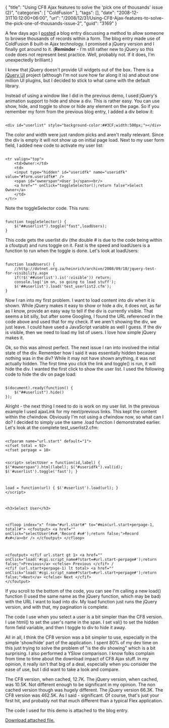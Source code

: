 {
	"title": "Using CF8 Ajax features to solve the 'pick one of thousands' issue (2)",
	"categories": [
		"ColdFusion"
	],
	"tags": [],
	"date": "2008-12-31T10:12:00+06:00",
	"url": "/2008/12/31/Using-CF8-Ajax-features-to-solve-the-pick-one-of-thousands-issue-2",
	"guid": "3169"
}

A few days ago I <a href="http://www.raymondcamden.com/index.cfm/2008/12/25/Using-CF8-Ajax-features-to-solve-the-pick-one-of-thousands-issue">posted</a> a blog entry discussing a method to allow someone to browse thousands of records within a form. The blog entry made use of ColdFusion 8 built-in Ajax technology. I promised a jQuery version and I finally got around to it. (<b>Reminder</b> - I'm still rather new to jQuery so this code does not represent best practice. Well, probably not. If it does, I'm unexpectedly brilliant.)
<!--more-->
I knew that jQuery doesn't provide UI widgets out of the box. There is a <a href="http://ui.jquery.com/">jQuery UI</a> project (although I'm not sure how far along it is) and about one million UI plugins, but I decided to stick to what came with the default library.

Instead of using a window like I did in the previous demo, I used jQuery's animation support to hide and show a div. This is rather easy. You can use show, hide, and toggle to show or hide any element on the page. So if you remember my form from the previous blog entry, I added a div below it:

<code>
&lt;div id="userlist" style="background-color:##3CF;width:500px;"&gt;&lt;/div&gt;
</code>

The color and width were just random picks and aren't really relevant. Since the div is empty it will not show up on initial page load. Next to my user form field, I added new code to activate my user list:

<code>
&lt;tr valign="top"&gt;
	&lt;td&gt;Owner:&lt;/td&gt;
	&lt;td&gt;
	&lt;input type="hidden" id="useridfk" name="useridfk" value="#form.useridfk#" /&gt;
	&lt;span id="ownerspan"&gt;User 1&lt;/span&gt;&lt;br/&gt;
	&lt;a href="" onClick="toggleSelector();return false"&gt;Select Owner&lt;/a&gt;
	&lt;/td&gt;
&lt;/tr&gt;
</code>

Note the toggleSelector code. This runs:

<code>
function toggleSelector() {
	$("##userlist").toggle("fast",loadUsers);	
}
</code>

This code gets the userlist div (the double # is due to the code being within a cfoutput) and runs toggle on it. Fast is the speed and loadUsers is a function to run when the toggle is done. Let's look at loadUsers:

<code>
function loadUsers() {
	//http://dotnet.org.za/heinrich/archive/2008/09/10/jquery-test-for-visibility.aspx
	if(!$('##userlist').is(':visible')) return;
	console.log('im on, so going to load stuff');
	$('##userlist').load('test_userlist2.cfm');
}
</code>

Now I ran into my first problem. I want to load content into div when it is shown. While jQuery makes it easy to show or hide a div, it does not, as far as I know, provide an easy way to tell if the div is currently visible. That seems a bit silly, but after some Googling, I found the URL referenced in the code above and used that for my check. If we aren't showing the div, we just leave. I could have used a JavaScript variable as well I guess. If the div is visible, then we need to load my list of users. I love how simple jQuery makes it. 

Ok, so this was almost perfect. The next issue I ran into involved the initial state of the div. Remember how I said it was essentially hidden because nothing was in the div? While it may not have shown anything, it was not actually hidden. The first time you click the link and toggle() is run, it will hide the div. I wanted the first click to show the user list. I used the following code to hide the div on page load:

<code>
$(document).ready(function() {
	$("##userlist").hide()
});
</code>

Alright - the next thing I need to do is work on my user list. In the previous example I used ajaxLink for my next/previous links. This kept the content within the cfwindow. Obviously I'm not using a cfwindow now, so what can I do? I decided to simply use the same .load function I demonstrated earlier. Let's look at the complete test_userlist2.cfm:

<code>
&lt;cfparam name="url.start" default="1"&gt;
&lt;cfset total = 92&gt;
&lt;cfset perpage = 10&gt;

&lt;script&gt;
selectUser = function(id,label) {
	$("#ownerspan").html(label);
	$("#useridfk").val(id);
	$('#userlist').toggle('fast');
}

load = function(url) {
	$('#userlist').load(url);
}
&lt;/script&gt;

&lt;h3&gt;Select User&lt;/h3&gt;

&lt;cfloop index="x" from="#url.start#" to="#min(url.start+perpage-1, total)#"&gt;
   &lt;cfoutput&gt;
   &lt;a href="" onClick="selectUser(#x#,'Record #x#');return false;"&gt;Record #x#&lt;/a&gt;&lt;br /&gt;
   &lt;/cfoutput&gt;
&lt;/cfloop&gt;

&lt;cfoutput&gt;
&lt;cfif url.start gt 1&gt;
   &lt;a href="" onClick="load('#cgi.script_name#?start=#url.start-perpage#');return false;"&gt;Previous&lt;/a&gt;
&lt;cfelse&gt;
   Previous
&lt;/cfif&gt;
/
&lt;cfif (url.start+perpage-1) lt total&gt;
   &lt;a href="" onClick="load('#cgi.script_name#?start=#url.start+perpage#');return false;"&gt;Next&lt;/a&gt;
&lt;cfelse&gt;
   Next
&lt;/cfif&gt;
&lt;/cfoutput&gt;
</code>

If you scroll to the bottom of the code, you can see I'm calling a new load() function (I used the same name as the jQuery function, which may be bad) with the URL I want to load into div. My load function just runs the jQuery version, and with that, my pagination is complete. 

The code I use when you select a user is a bit simpler than the CF8 version. I use html() to set the user's name in the span. I set val() to set the hidden form field variable, and then I toggle to div to hide it away. 

All in all, I think the CF8 version was a bit simpler to use, especially in the simple 'show/hide' part of the application. I spent 80% of my dev time on this just trying to solve the problem of "is the div showing" which is a bit surprising. I also performed a YSlow comparison. I know folks complain from time to time about the download impact of CF8 Ajax stuff. In my opinion, it really isn't that big of a deal, especially when you consider the ease of use, but I did want to take a look and compare.

The CF8 version, when cached, 12.7K. The jQuery version, when cached, was 10.5K. Not different enough to be significant in my opinion. The non cached version though was hugely different. The jQuery version 66.3K. The CF8 version was 462.5K. As I said - significant. Of course, that's just your first hit, and probably not that much different than a typical Flex application.

The code I used for this demo is attached to the blog entry.<p><a href='enclosures/D%3A%5Chosts%5Cwww%2Ecoldfusionjedi%2Ecom%5Cenclosures%2Farchive22%2Ezip'>Download attached file.</a></p>